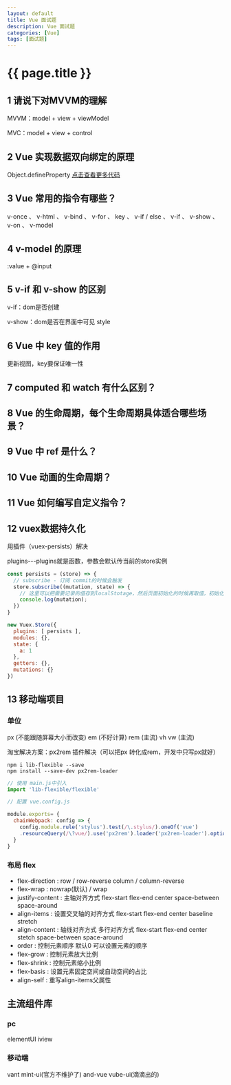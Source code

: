 ```yaml
---
layout: default
title: Vue 面试题
description: Vue 面试题
categories: [Vue]
tags: [面试题]
---
```

# {{ page.title }}

## 1 请说下对MVVM的理解

MVVM：model + view + viewModel

MVC：model + view + control

## 2 Vue 实现数据双向绑定的原理

Object.defineProperty [点击查看更多代码]()

## 3 Vue 常用的指令有哪些？

v-once 、 v-html 、 v-bind 、 v-for 、 key 、 v-if / else 、 v-if 、 v-show 、 v-on 、 v-model 

## 4 v-model 的原理

:value + @input

## 5 v-if 和 v-show 的区别

v-if：dom是否创建

v-show：dom是否在界面中可见 style

## 6 Vue 中 key 值的作用

更新视图，key要保证唯一性

## 7 computed 和 watch 有什么区别？

## 8 Vue 的生命周期，每个生命周期具体适合哪些场景？
 
## 9 Vue 中 ref 是什么？

## 10 Vue 动画的生命周期？

## 11 Vue 如何编写自定义指令？

## 12 vuex数据持久化

用插件（vuex-persists）解决

plugins---plugins就是函数，参数会默认传当前的store实例

```javascript
const persists = (store) => {
  // subscribe - 订阅 commit的时候会触发
  store.subscribe((mutation, state) => {
    // 这里可以把需要记录的值存到localStotage，然后页面初始化的时候再取值，初始化
    console.log(mutation);
  })
}

new Vuex.Store({
  plugins: [ persists ],
  modules: {},
  state: {
    a: 1
  },
  getters: {},
  mutations: {}
})
```

## 13 移动端项目

### 单位

px (不能跟随屏幕大小而改变)
em (不好计算)
rem (主流)
vh vw (主流)

淘宝解决方案：px2rem 插件解决（可以把px 转化成rem，开发中只写px就好）

```
npm i lib-flexible --save 
npm install --save-dev px2rem-loader
```

```javascript
// 使用 main.js中引入
import 'lib-flexible/flexible'
```

```javascript
// 配置 vue.config.js

module.exports= {
  chainWebpack: config => {
    config.module.rule('stylus').test(/\.stylus/).oneOf('vue')
    .resourceQuery(/\?vue/).use('px2rem').loader('px2rem-loader').options({remUnit: 75})
  }
}
```

### 布局 flex

* flex-direction  :  row / row-reverse column / column-reverse
* flex-wrap : nowrap(默认) / wrap 
* justify-content : 主轴对齐方式 flex-start flex-end center space-between space-around
* align-items : 设置交叉轴的对齐方式 flex-start flex-end center baseline stretch
* align-content : 轴线对齐方式 多行对齐方式 flex-start flex-end center stetch space-between space-around
* order : 控制元素顺序 默认0 可以设置元素的顺序
* flex-grow : 控制元素放大比例
* flex-shrink : 控制元素缩小比例
* flex-basis : 设置元素固定空间或自动空间的占比
* align-self : 重写align-items父属性

## 主流组件库

### pc

elementUI iview

### 移动端

vant mint-ui(官方不维护了) and-vue vube-ui(滴滴出的)







